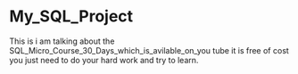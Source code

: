 # My_SQL_Project
This is i am talking about the SQL_Micro_Course_30_Days_which_is_avilable_on_you tube it is free  of cost you just need to do your hard work and try to learn.
